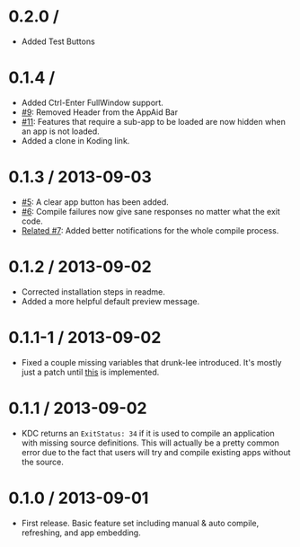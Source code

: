 # 0.2.0 /

- Added Test Buttons

# 0.1.4 / 

- Added Ctrl-Enter FullWindow support.
- [#9](https://github.com/leeolayvar/appaid.kdapp/issues/9):
  Removed Header from the AppAid Bar
- [#11](https://github.com/leeolayvar/appaid.kdapp/issues/11):
  Features that require a sub-app to be loaded are now hidden when an app
  is not loaded.
- Added a clone in Koding link.

# 0.1.3 / 2013-09-03

- [#5](https://github.com/leeolayvar/appaid.kdapp/issues/5):
  A clear app button has been added.
- [#6](https://github.com/leeolayvar/appaid.kdapp/issues/6):
  Compile failures now give sane responses no matter what the exit code.
- [Related #7](https://github.com/leeolayvar/appaid.kdapp/issues/7):
  Added better notifications for the whole compile process.

# 0.1.2 / 2013-09-02

- Corrected installation steps in readme.
- Added a more helpful default preview message.

# 0.1.1-1 / 2013-09-02

- Fixed a couple missing variables that drunk-lee introduced. It's mostly
  just a patch until [this](/leeolayvar/appaid.kdapp/issues/2) is implemented.

# 0.1.1 / 2013-09-02

- KDC returns an `ExitStatus: 34` if it is used to compile an application with
  missing source definitions. This will actually be a pretty common error due
  to the fact that users will try and compile existing apps without the source.

# 0.1.0 / 2013-09-01

- First release. Basic feature set including manual & auto compile, refreshing,
  and app embedding.
